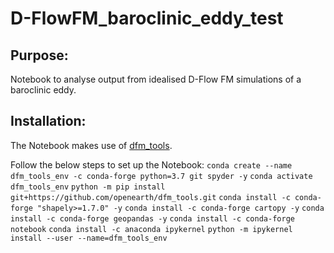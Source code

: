 # D-FlowFM_baroclinic_eddy_test

## Purpose: 
Notebook to analyse output from idealised D-Flow FM simulations of a baroclinic eddy.

## Installation:
The Notebook makes use of [dfm_tools](https://github.com/openearth/dfm_tools).

Follow the below steps to set up the Notebook:
`conda create --name dfm_tools_env -c conda-forge python=3.7 git spyder -y`
`conda activate dfm_tools_env`
`python -m pip install git+https://github.com/openearth/dfm_tools.git`
`conda install -c conda-forge "shapely>=1.7.0" -y`
`conda install -c conda-forge cartopy -y`
`conda install -c conda-forge geopandas -y`
`conda install -c conda-forge notebook`
`conda install -c anaconda ipykernel`
`python -m ipykernel install --user --name=dfm_tools_env`

